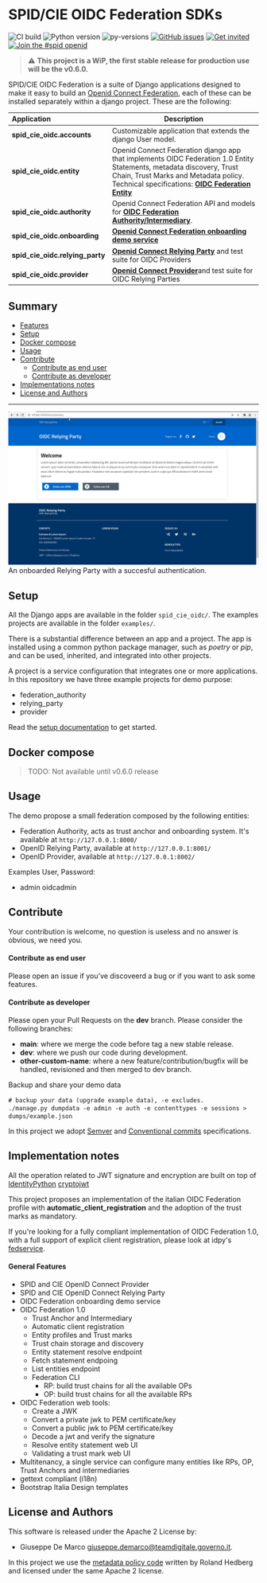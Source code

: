 # SPID/CIE OIDC Federation SDKs

![CI build](https://github.com/peppelinux/spid-cie-oidc-django/workflows/spid_cie_oidc/badge.svg)
![Python version](https://img.shields.io/badge/license-Apache%202-blue.svg)
![py-versions](https://img.shields.io/badge/python-3.7%20%7C%203.8%20%7C%203.9-blue.svg)
[![GitHub issues](https://img.shields.io/github/issues/italia/spid-cie-oidc-django.svg)](https://github.com/italia/spid-cie-oidc-django/issues)
[![Get invited](https://slack.developers.italia.it/badge.svg)](https://slack.developers.italia.it/)
[![Join the #spid openid](https://img.shields.io/badge/Slack%20channel-%23spid%20openid-blue.svg)](https://developersitalia.slack.com/archives/C7E85ED1N/)


> ⚠️ __This project is a WiP, the first stable release for production use will be the v0.6.0.__

SPID/CIE OIDC Federation is a suite of Django applications designed to
make it easy to build an [Openid Connect Federation](https://openid.net/specs/openid-connect-federation-1_0.html), 
each of these can be installed separately within a django project. These are the following:

| Application | Description |
| :--- | --- |
| __spid_cie_oidc.accounts__ | Customizable application that extends the django User model. |
| __spid_cie_oidc.entity__ | Openid Connect Federation django app that implements OIDC Federation 1.0 Entity Statements, metadata discovery, Trust Chain, Trust Marks and Metadata policy. Technical specifications: [__OIDC Federation Entity__](docs/technical_specifications/ENTITY.md) |
| __spid_cie_oidc.authority__ | Openid Connect Federation API and models for [__OIDC Federation Authority/Intermediary__](docs/technical_specifications/AUTHORITY.md). 
| __spid_cie_oidc.onboarding__ | [__Openid Connect Federation onboarding demo service__](docs/technical_specifications/ONBOARDING.md) |
| __spid_cie_oidc.relying_party__ | [__Openid Connect Relying Party__](docs/technical_specifications/RELYING_PARTY.md) and test suite for OIDC Providers |
| __spid_cie_oidc.provider__ | [__Openid Connect Provider__](docs/technical_specifications/PROVIDER.md)and test suite for OIDC Relying Parties |

## Summary

* [Features](#features)
* [Setup](#setup)
* [Docker compose](#docker-compose)
* [Usage](#usage)
* [Contribute](#contribute)
    * [Contribute as end user](#contribute-as-end-user)
    * [Contribute as developer](#contribute-as-developer)
* [Implementations notes](#implementation-notes)
* [License and Authors](#license-and-authors)

------------------------------------------------

![RP Auth demo](docs/images/rp_auth_demo.gif)
An onboarded Relying Party with a succesful authentication.

## Setup

All the Django apps are available in the folder `spid_cie_oidc/`.
The examples projects are available in the folder `examples/`.

There is a substantial difference between an app and a project.
The app is installed using a common python package manager, such as _poetry_ or _pip_,
and can be used, inherited, and integrated into other projects.

A project is a service configuration that integrates one or more applications.
In this repository we have three example projects for demo purpose:

 - federation_authority
 - relying_party
 - provider

Read the [setup documentation](docs/SETUP.md) to get started.

## Docker compose

> TODO: Not available until v0.6.0 release

## Usage

The demo propose a small federation composed by the following entities:

 - Federation Authority, acts as trust anchor and onboarding system. It's available at `http://127.0.0.1:8000/`
 - OpenID Relying Party, available at `http://127.0.0.1:8001/`
 - OpenID Provider, available at `http://127.0.0.1:8002/`

Examples User, Password:

 - admin oidcadmin

## Contribute

Your contribution is welcome, no question is useless and no answer is obvious, we need you.

#### Contribute as end user

Please open an issue if you've discoveerd a bug or if you want to ask some features.

#### Contribute as developer

Please open your Pull Requests on the __dev__ branch. 
Please consider the following branches:

 - __main__: where we merge the code before tag a new stable release.
 - __dev__: where we push our code during development.
 - __other-custom-name__: where a new feature/contribution/bugfix will be handled, revisioned and then merged to dev branch.

Backup and share your demo data
````
# backup your data (upgrade example data), -e excludes.
./manage.py dumpdata -e admin -e auth -e contenttypes -e sessions > dumps/example.json
````

In this project we adopt [Semver](https://semver.org/lang/it/) and
[Conventional commits](https://www.conventionalcommits.org/en/v1.0.0/) specifications.

## Implementation notes

All the operation related to JWT signature and encryption are built on top of [IdentityPython](https://idpy.org/) 
[cryptojwt](https://github.com/IdentityPython/JWTConnect-Python-CryptoJWT)

This project proposes an implementation of the italian OIDC Federation profile with
__automatic_client_registration__ and the adoption of the trust marks as mandatory.

If you're looking for a fully compliant implementation of OIDC Federation 1.0,
with a full support of explicit client registration, please look at idpy's
[fedservice](https://github.com/rohe/fedservice).

#### General Features

- SPID and CIE OpenID Connect Provider
- SPID and CIE OpenID Connect Relying Party
- OIDC Federation onboarding demo service
- OIDC Federation 1.0
  - Trust Anchor and Intermediary
  - Automatic client registration
  - Entity profiles and Trust marks
  - Trust chain storage and discovery
  - Entity statement resolve endpoint
  - Fetch statement endpoing
  - List entities endpoint
  - Federation CLI
    - RP: build trust chains for all the available OPs
    - OP: build trust chains for all the available RPs
- OIDC Federation web tools:
  - Create a JWK
  - Convert a private jwk to PEM certificate/key
  - Convert a public jwk to PEM certificate/key
  - Decode a jwt and verify the signature
  - Resolve entity statement web UI
  - Validating a trust mark web UI
- Multitenancy, a single service can configure many entities like RPs, OP, Trust Anchors and intermediaries
- gettext compliant (i18n)
- Bootstrap Italia Design templates

## License and Authors

This software is released under the Apache 2 License by:

- Giuseppe De Marco <giuseppe.demarco@teamdigitale.governo.it>.

In this project we use the 
[metadata policy code](https://github.com/peppelinux/spid-cie-oidc-django/blob/main/spid_cie_oidc/entity/policy.py)
written by Roland Hedberg and licensed under the same Apache 2 license.
